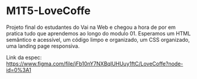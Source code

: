 # M1T5-LoveCoffe
Projeto final do estudantes do Vai na Web  e chegou a hora de por em pratica tudo que aprendemos ao  longo do modulo 01. Esperamos um HTML semântico e acessível, um código limpo e organizado, um CSS organizado, uma landing page responsiva.

Link da espec: https://www.figma.com/file/jFb10nY7NXBqIUHUuy1ftC/LoveCoffe?node-id=0%3A1
